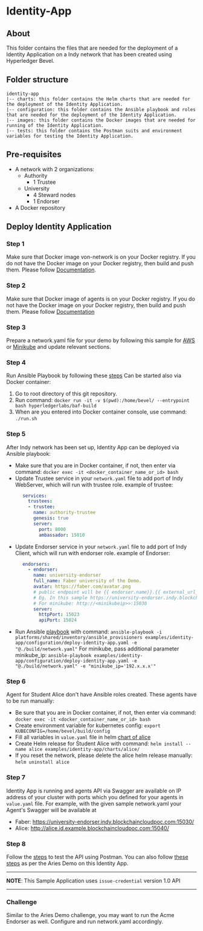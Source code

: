 [//]: # (##############################################################################################)
[//]: # (Copyright Accenture. All Rights Reserved.)
[//]: # (SPDX-License-Identifier: Apache-2.0)
[//]: # (##############################################################################################)

# Identity-App

## About
This folder contains the files that are needed for the deployment of a Identity Application on a Indy network that has been created using Hyperledger Bevel.

## Folder structure
```
identity-app
|-- charts: this folder contains the Helm charts that are needed for the deployment of the Identity Application.
|-- configuration: this folder contains the Ansible playbook and roles that are needed for the deployment of the Identity Application.
|-- images: this folder contains the Docker images that are needed for running of the Identity Application.
|-- tests: this folder contains the Postman suits and environment variables for testing the Identity Application.
```

## Pre-requisites

* A network with 2 organizations:
    * Authority
        * 1 Trustee
    * University
        * 4 Steward nodes
        * 1 Endorser
* A Docker repository

## Deploy Identity Application
### Step 1
Make sure that Docker image von-network is on your Docker registry.
If you do not have the Docker image on your Docker registry, then build and push them.
Please follow [Documentation](./images/von-network/README.md).
### Step 2
Make sure that Docker image of agents is on your Docker registry.
If you do not have the Docker image on your Docker registry, then build and push them.
Please follow [Documentation](./images/agents/README.md) 
### Step 3
Prepare a network.yaml file for your demo by following this sample for [AWS](https://github.com/hyperledger/bevel/blob/main/platforms/hyperledger-indy/configuration/samples/network-indyv3-aries.yaml) or [Minikube](https://github.com/hyperledger/bevel/blob/main/platforms/hyperledger-indy/configuration/samples/network-minikube-aries.yaml) and update relevant sections.
### Step 4
Run Ansible Playbook by following these [steps](https://github.com/hyperledger/bevel/tree/main/platforms/hyperledger-indy/configuration)
Can be started also via Docker container:
1. Go to root directory of this git repository.
2. Run command: `docker run -it -v $(pwd):/home/bevel/ --entrypoint bash hyperledgerlabs/baf-build`
3. When are you entered into Docker container console, use command:
`./run.sh`
### Step 5
After Indy network has been set up, Identity App can be deployed via Ansible playbook:

- Make sure that you are in Docker container, if not, then enter via command: `docker exec -it <docker_container_name_or_id> bash`
- Update Trustee service in your `network.yaml` file to add port of Indy WebServer, which will run with trustee role.
example of trustee: 
```yaml
      services:
        trustees:
        - trustee:
          name: authority-trustee
          genesis: true
          server:
            port: 8000
            ambassador: 15010
```
- Update Endorser service in your `network.yaml` file to add port of Indy Client, which will run with endorser role.
example of Endorser: 
```yaml
      endorsers:
        - endorser:
          name: university-endorser
          full_name: Faber university of the Demo.
          avatar: https://faber.com/avatar.png
          # public endpoint will be {{ endorser.name}}.{{ external_url_suffix}}:{{endorser.server.httpPort}}
          # Eg. In this sample https://university-endorser.indy.blockchaincloudpoc.com:15030/
          # For minikube: http://<minikubeip>>:15030
          server:
            httpPort: 15023
            apiPort: 15024
```
- Run Ansible [playbook](./configuration/deploy-identity-app.yaml) with command: `ansible-playbook -i platforms/shared/inventory/ansible_provisioners examples/identity-app/configuration/deploy-identity-app.yaml -e "@./build/network.yaml"`
For minikube, pass additional parameter minikube_ip: `ansible-playbook examples/identity-app/configuration/deploy-identity-app.yaml -e "@./build/network.yaml" -e "minikube_ip='192.x.x.x'"`

### Step 6
Agent for Student Alice don't have Ansible roles created. These agents have to be run manually:
- Be sure that you are in Docker container, if not, then enter via command: `docker exec -it <docker_container_name_or_id> bash`
- Create environment variable for kubernetes config: `export KUBECONFIG=/home/bevel/build/config`
- Fill all variables in `value.yaml` file in helm [chart of alice](./charts/alice)
- Create Helm release for Student Alice with command: `helm install --name alice examples/identity-app/charts/alice/`
- If you reset the network, please delete the alice helm release manually: `helm uninstall alice`

### Step 7
Identity App is running and agents API via Swagger are available on IP address of your cluster with ports which you defined for your agents in `value.yaml` file.
For example, with the given sample network.yaml your Agent's Swagger will be available at
- Faber: https://university-endorser.indy.blockchaincloudpoc.com:15030/
- Alice: http://alice.id.example.blockchaincloudpoc.com:15040/

### Step 8
Follow the [steps](./tests/README.md) to test the API using Postman. You can also follow [these steps](https://github.com/hyperledger/aries-cloudagent-python/blob/main/demo/AriesOpenAPIDemo.md#using-the-openapiswagger-user-interface) as per the Aries Demo on this Identity App.

---

**NOTE**: This Sample Application uses `issue-credential` version 1.0 API

---


### Challenge
Similar to the Aries Demo challenge, you may want to run the Acme Endorser as well. Configure and run network.yaml accordingly.